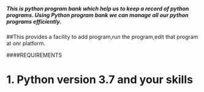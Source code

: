 ##### This is python program bank which help us to keep a record of python programs. Using Python program bank we can manage all our python programs efficiently.
##This provides a facility to add program,run the program,edit that program at onr platform.


####REQUIREMENTS
   
# 1. Python version 3.7 and your skills

